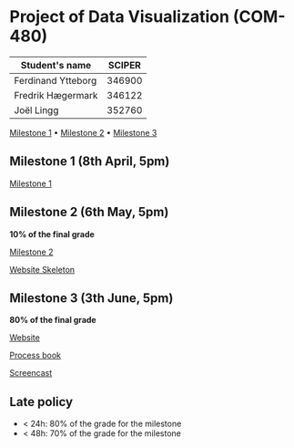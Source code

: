 # Project of Data Visualization (COM-480)

| Student's name     | SCIPER |
| ------------------ | ------ |
| Ferdinand Ytteborg | 346900 |
| Fredrik Hægermark  | 346122 |
| Joël Lingg         | 352760 |

[Milestone 1](Reports/Milestone%201.pdf) • [Milestone 2](Reports/Milestone%202.pdf) • [Milestone 3](#milestone-3)

## Milestone 1 (8th April, 5pm)

[Milestone 1](Reports/Milestone%201.pdf)

## Milestone 2 (6th May, 5pm)

**10% of the final grade**

[Milestone 2](Reports/Milestone%202.pdf)

<a href="https://com-480-data-visualization.github.io/datavis-project-2022-data-wizards/" target="_blank">Website Skeleton</a>

## Milestone 3 (3th June, 5pm)

**80% of the final grade**

<a href="https://com-480-data-visualization.github.io/datavis-project-2022-data-wizards/" target="_blank">Website</a>

[Process book](Reports/Process%20book.pdf)

<a href="https://www.youtube.com/watch?v=sk0pSG-X9hY" target="_blank">Screencast</a>

## Late policy

-   < 24h: 80% of the grade for the milestone
-   < 48h: 70% of the grade for the milestone
